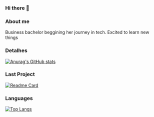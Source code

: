 ### Hi there 👋

### About me
Business bachelor beggining her journey in tech. Excited to learn new things 

### Detalhes
[![Anurag's GitHub stats](https://github-readme-stats.vercel.app/api?username=marinafso)](https://github.com/anuraghazra/github-readme-stats)

### Last Project
[![Readme Card](https://github-readme-stats.vercel.app/api/pin/?username=marinafso&repo=Tik-Tok-Project)](https://github.com/anuraghazra/github-readme-stats)

### Languages

[![Top Langs](https://github-readme-stats.vercel.app/api/top-langs/?username=marinafso)](https://github.com/anuraghazra/github-readme-stats)
<!--
**marinafso/marinafso** is a ✨ _special_ ✨ repository because its `README.md` (this file) appears on your GitHub profile.

Here are some ideas to get you started:

- 🔭 I’m currently working on ...
- 🌱 I’m currently learning ...
- 👯 I’m looking to collaborate on ...
- 🤔 I’m looking for help with ...
- 💬 Ask me about ...
- 📫 How to reach me: ...
- 😄 Pronouns: ...
- ⚡ Fun fact: ...
-->
